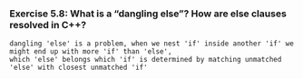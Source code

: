### Exercise 5.8: What is a “dangling else”? How are else clauses resolved in C++?
    dangling 'else' is a problem, when we nest 'if' inside another 'if' we might end up with more 'if' than 'else', 
    which 'else' belongs which 'if' is determined by matching unmatched 'else' with closest unmatched 'if'  

